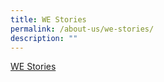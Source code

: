 ```yaml
---
title: WE Stories
permalink: /about-us/we-stories/
description: ""
---
```

[WE Stories ](/files/About%20us/we%20stories%20publication%202023%20v2-compressed.pdf)




